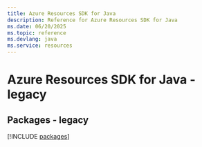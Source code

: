 ```yaml
---
title: Azure Resources SDK for Java
description: Reference for Azure Resources SDK for Java
ms.date: 06/20/2025
ms.topic: reference
ms.devlang: java
ms.service: resources
---
```

# Azure Resources SDK for Java - legacy
## Packages - legacy
[!INCLUDE [packages](resources-index.md)]